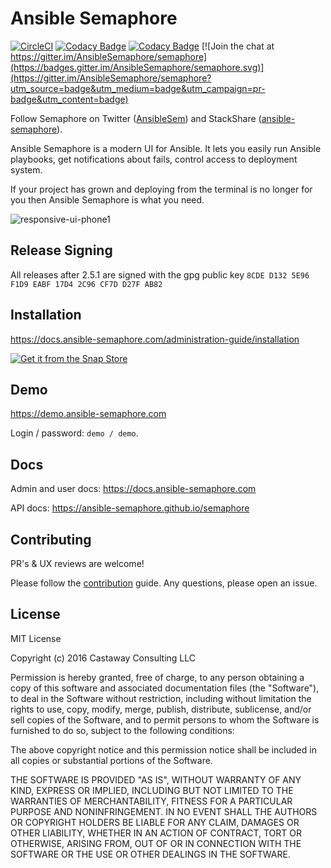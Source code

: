 # Ansible Semaphore

[![CircleCI](https://circleci.com/gh/neo1908/semaphore/tree/develop.svg?style=svg)](https://circleci.com/gh/neo1908/semaphore/tree/develop)
[![Codacy Badge](https://api.codacy.com/project/badge/Grade/89e0129c6ba64fe2b1ebe983f72a4eff)](https://www.codacy.com/app/ansible-semaphore/semaphore?utm_source=github.com&amp;utm_medium=referral&amp;utm_content=ansible-semaphore/semaphore&amp;utm_campaign=Badge_Grade)
[![Codacy Badge](https://api.codacy.com/project/badge/Coverage/89e0129c6ba64fe2b1ebe983f72a4eff)](https://www.codacy.com/app/ansible-semaphore/semaphore?utm_source=github.com&utm_medium=referral&utm_content=ansible-semaphore/semaphore&utm_campaign=Badge_Coverage)
[![Join the chat at https://gitter.im/AnsibleSemaphore/semaphore](https://badges.gitter.im/AnsibleSemaphore/semaphore.svg)](https://gitter.im/AnsibleSemaphore/semaphore?utm_source=badge&utm_medium=badge&utm_campaign=pr-badge&utm_content=badge)

Follow Semaphore on Twitter ([AnsibleSem](https://twitter.com/AnsibleSem)) and StackShare ([ansible-semaphore](https://stackshare.io/ansible-semaphore)).


Ansible Semaphore is a modern UI for Ansible. It lets you easily run Ansible playbooks, get notifications about fails, control access to deployment system.

If your project has grown and deploying from the terminal is no longer for you then Ansible Semaphore is what you need.

![responsive-ui-phone1](https://user-images.githubusercontent.com/914224/134777345-8789d9e4-ff0d-439c-b80e-ddc56b74fcee.png)

<!--
![image](https://user-images.githubusercontent.com/914224/134411082-48235676-06d2-4d4b-b674-4ffe1e8d0d0d.png)

![semaphore](https://user-images.githubusercontent.com/914224/125253358-c214ed80-e312-11eb-952e-d96a1eba93f6.png)
-->


<!--
- [Releases](https://github.com/ansible-semaphore/semaphore/releases)
- [Installation](https://docs.ansible-semaphore.com/administration-guide/installation)
- [Docker Hub](https://hub.docker.com/r/ansiblesemaphore/semaphore/)
- [Contribution](https://github.com/ansible-semaphore/semaphore/blob/develop/CONTRIBUTING.md)
- [Troubleshooting](https://github.com/ansible-semaphore/semaphore/wiki/Troubleshooting)
- [Roadmap](https://github.com/ansible-semaphore/semaphore/projects)
- [UI Walkthrough](https://blog.strangeman.info/ansible/2017/08/05/semaphore-ui-guide.html) (external blog)
-->

## Release Signing

All releases after 2.5.1 are signed with the gpg public key
`8CDE D132 5E96 F1D9 EABF 17D4 2C96 CF7D D27F AB82`

## Installation

https://docs.ansible-semaphore.com/administration-guide/installation

[![Get it from the Snap Store](https://snapcraft.io/static/images/badges/en/snap-store-black.svg)](https://snapcraft.io/semaphore)

## Demo

https://demo.ansible-semaphore.com

Login / password: `demo / demo`.

## Docs

Admin and user docs: https://docs.ansible-semaphore.com

API docs: https://ansible-semaphore.github.io/semaphore

## Contributing

PR's & UX reviews are welcome!

Please follow the [contribution](https://github.com/ansible-semaphore/semaphore/blob/develop/CONTRIBUTING.md) guide. Any questions, please open an issue.

## License

MIT License

Copyright (c) 2016 Castaway Consulting LLC

Permission is hereby granted, free of charge, to any person obtaining a copy
of this software and associated documentation files (the "Software"), to deal
in the Software without restriction, including without limitation the rights
to use, copy, modify, merge, publish, distribute, sublicense, and/or sell
copies of the Software, and to permit persons to whom the Software is
furnished to do so, subject to the following conditions:

The above copyright notice and this permission notice shall be included in all
copies or substantial portions of the Software.

THE SOFTWARE IS PROVIDED "AS IS", WITHOUT WARRANTY OF ANY KIND, EXPRESS OR
IMPLIED, INCLUDING BUT NOT LIMITED TO THE WARRANTIES OF MERCHANTABILITY,
FITNESS FOR A PARTICULAR PURPOSE AND NONINFRINGEMENT. IN NO EVENT SHALL THE
AUTHORS OR COPYRIGHT HOLDERS BE LIABLE FOR ANY CLAIM, DAMAGES OR OTHER
LIABILITY, WHETHER IN AN ACTION OF CONTRACT, TORT OR OTHERWISE, ARISING FROM,
OUT OF OR IN CONNECTION WITH THE SOFTWARE OR THE USE OR OTHER DEALINGS IN THE
SOFTWARE.
